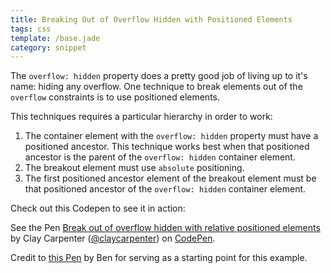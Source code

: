 ```yaml
---
title: Breaking Out of Overflow Hidden with Positioned Elements
tags: css
template: /base.jade
category: snippet
---
```


The `overflow: hidden` property does a pretty good job of living up to it's name: hiding any overflow. One technique to break elements out of the `overflow` constraints is to use positioned elements.

This techniques requires a particular hierarchy in order to work:

1. The container element with the `overflow: hidden` property must have a positioned ancestor. This technique works best when that positioned ancestor is the parent of the `overflow: hidden` container element.
2. The breakout element must use `absolute` positioning.
3. The first positioned ancestor element of the breakout element must be that positioned ancestor of the `overflow: hidden` container element.

Check out this Codepen to see it in action:

<p data-height="268" data-theme-id="8344" data-slug-hash="WQXExx" data-default-tab="result" data-user="claycarpenter" class='codepen'>See the Pen <a href='http://codepen.io/claycarpenter/pen/WQXExx/'>Break out of overflow hidden with relative positioned elements</a> by Clay Carpenter (<a href='http://codepen.io/claycarpenter'>@claycarpenter</a>) on <a href='http://codepen.io'>CodePen</a>.</p>
<script async src="//assets.codepen.io/assets/embed/ei.js"></script>

Credit to [this Pen](http://codepen.io/bezoerb/pen/AGgcu/) by Ben for serving as a starting point for this example.
